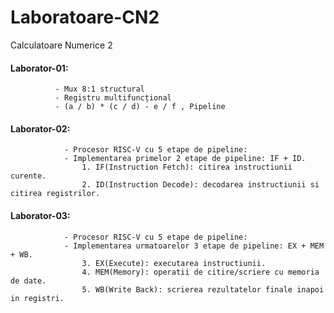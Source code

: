 # Laboratoare-CN2
Calculatoare Numerice 2

#### Laborator-01:
```
          - Mux 8:1 structural
          - Registru multifuncțional
          - (a / b) * (c / d) - e / f , Pipeline
```

#### Laborator-02:
```           
            - Procesor RISC-V cu 5 etape de pipeline:
            - Implementarea primelor 2 etape de pipeline: IF + ID.
                1. IF(Instruction Fetch): citirea instructiunii curente.
                2. ID(Instruction Decode): decodarea instructiunii si citirea registrilor.
```

#### Laborator-03:
```
            - Procesor RISC-V cu 5 etape de pipeline:
            - Implementarea urmatoarelor 3 etape de pipeline: EX + MEM + WB.
                3. EX(Execute): executarea instructiunii.
                4. MEM(Memory): operatii de citire/scriere cu memoria de date.
                5. WB(Write Back): scrierea rezultatelor finale inapoi in registri.
```
